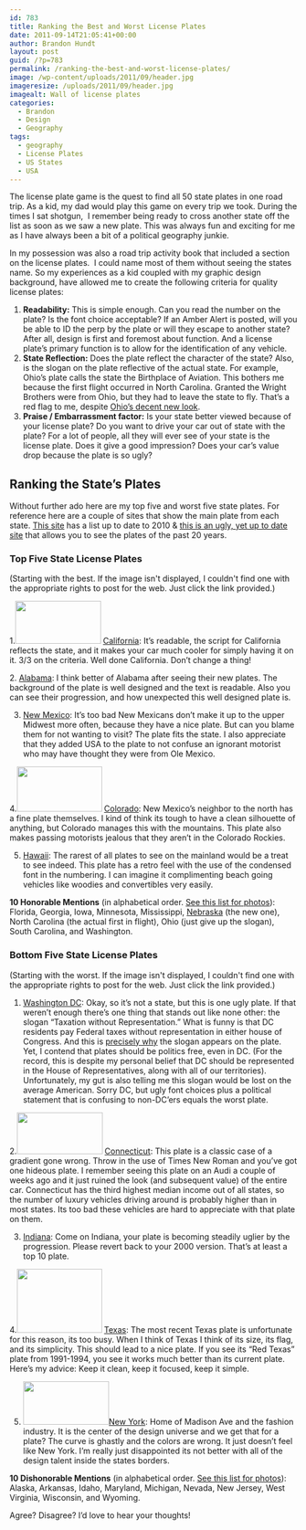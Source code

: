```yaml
---
id: 783
title: Ranking the Best and Worst License Plates
date: 2011-09-14T21:05:41+00:00
author: Brandon Hundt
layout: post
guid: /?p=783
permalink: /ranking-the-best-and-worst-license-plates/
image: /wp-content/uploads/2011/09/header.jpg
imageresize: /uploads/2011/09/header.jpg
imagealt: Wall of license plates
categories:
  - Brandon
  - Design
  - Geography
tags:
  - geography
  - License Plates
  - US States
  - USA
---
```

The license plate game is the quest to find all 50 state plates in one road trip. As a kid, my dad would play this game on every trip we took. During the times I sat shotgun,  I remember being ready to cross another state off the list as soon as we saw a new plate. This was always fun and exciting for me as I have always been a bit of a political geography junkie.<!--more-->

In my possession was also a road trip activity book that included a section on the license plates.  I could name most of them without seeing the states name. So my experiences as a kid coupled with my graphic design background, have allowed me to create the following criteria for quality license plates:

  1. **Readability:** This is simple enough. Can you read the number on the plate? Is the font choice acceptable? If an Amber Alert is posted, will you be able to ID the perp by the plate or will they escape to another state? After all, design is first and foremost about function. And a license plate’s primary function is to allow for the identification of any vehicle.
  2. **State Reflection:** Does the plate reflect the character of the state? Also, is the slogan on the plate reflective of the actual state. For example, Ohio’s plate calls the state the Birthplace of Aviation. This bothers me because the first flight occurred in North Carolina. Granted the Wright Brothers were from Ohio, but they had to leave the state to fly. That’s a red flag to me, despite [Ohio’s decent new look](http://www.15q.net/us4/oh11.jpg).
  3. **Praise / Embarrassment factor:** Is your state better viewed because of your license plate? Do you want to drive your car out of state with the plate? For a lot of people, all they will ever see of your state is the license plate. Does it give a good impression? Does your car’s value drop because the plate is so ugly?

## Ranking the State’s Plates

Without further ado here are my top five and worst five state plates. For reference here are a couple of sites that show the main plate from each state. [This site](http://www.15q.net/curr.html) has a list up to date to 2010 & [this is an ugly, yet up to date site](http://www.worldlicenseplates.com/world/NA_USAX.html) that allows you to see the plates of the past 20 years.

### Top Five State License Plates

(Starting with the best. If the image isn't displayed, I couldn't find one with the appropriate rights to post for the web. Just click the link provided.)

1.<img class="alignright size-full wp-image-788" title="California_license_plate" src="http://rachel.brandonhundt.com/wp-content/uploads/2011/09/California_license_plate.jpg" alt="" width="150" height="75" /> [California](http://www.15q.net/us1/ca02.jpg): It’s readable, the script for California reflects the state, and it makes your car much cooler for simply having it on it. 3/3 on the criteria. Well done California. Don’t change a thing!

2. [Alabama](http://www.worldlicenceplates.com/usa/US_ALXX.html): I think better of Alabama after seeing their new plates. The background of the plate is well designed and the text is readable. Also you can see their progression, and how unexpected this well designed plate is.

3. [New Mexico](http://www.15q.net/us4/nm00a.jpg): It’s too bad New Mexicans don’t make it up to the upper Midwest more often, because they have a nice plate. But can you blame them for not wanting to visit? The plate fits the state. I also appreciate that they added USA to the plate to not confuse an ignorant motorist who may have thought they were from Ole Mexico.

4.<img class="alignright size-full wp-image-792" title="Colorado_license_plate" src="http://rachel.brandonhundt.com/wp-content/uploads/2011/09/Colorado_license_plate-e1316051922149.jpg" alt="" width="149" height="79" /> [Colorado](http://www.15q.net/us1/co01.jpg): New Mexico’s neighbor to the north has a fine plate themselves. I kind of think its tough to have a clean silhouette of anything, but Colorado manages this with the mountains. This plate also makes passing motorists jealous that they aren’t in the Colorado Rockies.

5. [Hawaii](http://www.15q.net/us2/hi94.jpg): The rarest of all plates to see on the mainland would be a treat to see indeed. This plate has a retro feel with the use of the condensed font in the numbering. I can imagine it complimenting beach going vehicles like woodies and convertibles very easily.

**10 Honorable Mentions** (in alphabetical order. [See this list for photos](http://www.15q.net/curr.html)): Florida, Georgia, Iowa, Minnesota, Mississippi, [Nebraska](http://www.worldlicenceplates.com/usa/US_NEXX.html) (the new one), North Carolina (the actual first in flight), Ohio (just give up the slogan), South Carolina, and Washington.

### Bottom Five State License Plates

(Starting with the worst. If the image isn't displayed, I couldn't find one with the appropriate rights to post for the web. Just click the link provided.)

1. [Washington DC](http://www.15q.net/us1/dc03.jpg): Okay, so it’s not a state, but this is one ugly plate. If that weren’t enough there’s one thing that stands out like none other: the slogan “Taxation without Representation.” What is funny is that DC residents pay Federal taxes without representation in either house of Congress. And this is [precisely why](http://en.wikipedia.org/wiki/No_taxation_without_representation) the slogan appears on the plate. Yet, I contend that plates should be politics free, even in DC. (For the record, this is despite my personal belief that DC should be represented in the House of Representatives, along with all of our territories). Unfortunately, my gut is also telling me this slogan would be lost on the average American. Sorry DC, but ugly font choices plus a political statement that is confusing to non-DC’ers equals the worst plate.

2.<img class="alignright size-full wp-image-793" title="Connecticut_license_plate" src="http://rachel.brandonhundt.com/wp-content/uploads/2011/09/Connecticut_license_plate-e1316052130441.jpg" alt="" width="150" height="73" /> [Connecticut](http://www.15q.net/us1/ct02.jpg): This plate is a classic case of a gradient gone wrong. Throw in the use of Times New Roman and you’ve got one hideous plate. I remember seeing this plate on an Audi a couple of weeks ago and it just ruined the look (and subsequent value) of the entire car. Connecticut has the third highest median income out of all states, so the number of luxury vehicles driving around is probably higher than in most states. Its too bad these vehicles are hard to appreciate with that plate on them.

3. [Indiana](http://www.worldlicenceplates.com/usa/US_INXX.html): Come on Indiana, your plate is becoming steadily uglier by the progression. Please revert back to your 2000 version. That’s at least a top 10 plate.

4.<img class="alignright size-full wp-image-794" title="TXLicensePlate2009version" src="http://rachel.brandonhundt.com/wp-content/uploads/2011/09/TXLicensePlate2009version-e1316052184251.jpg" alt="" width="149" height="112" /> [Texas](http://www.worldlicenceplates.com/usa/US_TXXX.html): The most recent Texas plate is unfortunate for this reason, its too busy. When I think of Texas I think of its size, its flag, and its simplicity. This should lead to a nice plate. If you see its “Red Texas” plate from 1991-1994, you see it works much better than its current plate. Here’s my advice: Keep it clean, keep it focused, keep it simple.

5. [<img class="alignright size-full wp-image-795" title="800px-New_York_plate_04-2010" src="http://rachel.brandonhundt.com/wp-content/uploads/2011/09/800px-New_York_plate_04-2010-e1316052231717.png" alt="" width="150" height="76" />New York](http://www.15q.net/us4/ny10.jpg): Home of Madison Ave and the fashion industry. It is the center of the design universe and we get that for a plate? The curve is ghastly and the colors are wrong. It just doesn’t feel like New York. I’m really just disappointed its not better with all of the design talent inside the states borders.

**10 Dishonorable Mentions** (in alphabetical order. [See this list for photos](http://www.15q.net/curr.html)): Alaska, Arkansas, Idaho, Maryland, Michigan, Nevada, New Jersey, West Virginia, Wisconsin, and Wyoming.

Agree? Disagree? I’d love to hear your thoughts!
